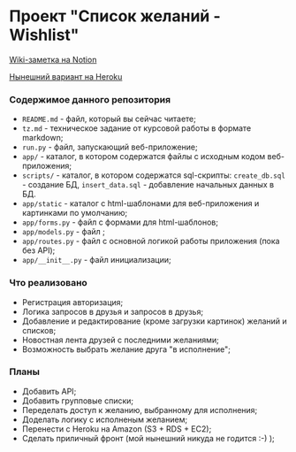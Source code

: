 #  Проект "Список желаний - Wishlist"

[Wiki-заметка на Notion](https://www.notion.so/8f71fa1080214f029ef5c3067897f616?v=1850288b4e044fb785f10074f697403f)

[Нынешний вариант на Heroku](https://wishlist0.herokuapp.com)


### Содержимое данного репозитория

* `README.md` - файл, который вы сейчас читаете;
* `tz.md` - техническое задание от курсовой работы в формате markdown;
* `run.py` - файл, запускающий веб-приложение;
* `app/` - каталог, в котором содержатся файлы с исходным кодом веб-приложения;
* `scripts/` - каталог, в котором содержатся sql-скрипты: `create_db.sql` - создание БД, `insert_data.sql` - добавление начальных данных в БД.
* `app/static` - каталог с html-шаблонами для веб-приложения и картинками по умолчанию;
* `app/forms.py` - файл с формами для html-шаблонов;
* `app/models.py` - файл ;
* `app/routes.py` - файл с основной логикой работы приложения (пока без API);
* `app/__init__.py` - файл инициализации;

### Что реализовано
* Регистрация авторизация;
* Логика запросов в друзья и запросов в друзья;
* Добавление и редактирование (кроме загрузки картинок) желаний и списков;
* Новостная лента друзей с последними желаниями;
* Возможность выбрать желание друга "в исполнение";

### Планы
* Добавить API;
* Добавить групповые списки;
* Переделать доступ к желанию, выбранному для исполнения;
* Доделать логику с исполненым желанием;
* Перенести с Heroku на Amazon (S3 + RDS + EC2);
* Сделать приличный фронт (мой нынешний никуда не годится :-) );
